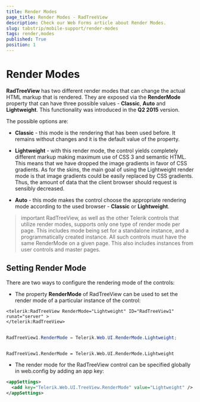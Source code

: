 ```yaml
---
title: Render Modes
page_title: Render Modes - RadTreeView
description: Check our Web Forms article about Render Modes.
slug: tabstrip/mobile-support/render-modes
tags: render,modes
published: True
position: 1
---
```


# Render Modes



**RadTreeView** has two different render modes that can change the actual HTML markup that is rendered. They are exposed via the **RenderMode** property that can have three possible values - **Classic**, **Auto** and **Lightweight**. This functionality was introduced in the **Q2 2015** version.

The possible options are:

* **Classic** - this mode is the rendering that has been used before. It remains without changes and it is the default value of the property.

* **Lightweight** - with this render mode, the control yields completely different markup making maximum use of CSS 3 and semantic HTML. This means that we have dropped the image gradients in favor of CSS gradients. As for the skins, the main goal of using the Lightweight render mode is that image gradients could be easily replaced by CSS gradients. Thus, the amount of data that the client browser should request is sensibly decreased. 

* **Auto** - this mode makes the control choose the appropriate rendering mode according to the used browser - **Classic** or **Lightweight**. 


>important RadTreeView, as well as the other Telerik controls that utilize render modes, supports only one type of render mode per page. This includes mode being set for a standalone instance, and a programmatically created instance. All such controls must have the same RenderMode on a given page. This also includes instances from user controls and master pages.
>


## Setting Render Mode

There are two ways to configure the rendering mode of the controls:

* The property **RenderMode** of RadTreeView can be used to set the render mode of a particular instance of the control:

````ASPNET
<telerik:RadTreeView RenderMode="Lightweight" ID="RadTreeView1" runat="server" >
</telerik:RadTreeView>
````



````C#
	
RadTreeView1.RenderMode = Telerik.Web.UI.RenderMode.Lightweight;
	    
````
````VB.NET
RadTreeView1.RenderMode = Telerik.Web.UI.RenderMode.Lightweight
````


* The render mode for the RadTreeView control can be specified globally in web.config by adding an app key:

````XML
<appSettings>
  <add key="Telerik.Web.UI.TreeView.RenderMode" value="Lightweight" />
</appSettings>
````


